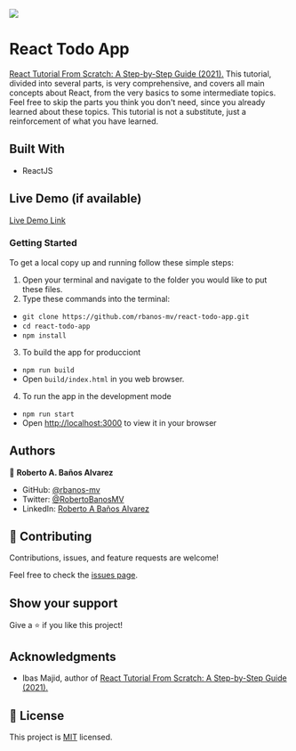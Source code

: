 ![](https://img.shields.io/badge/Microverse-blueviolet)

# React Todo App

[React Tutorial From Scratch: A Step-by-Step Guide (2021).](https://ibaslogic.com/react-tutorial-for-beginners/)
This tutorial, divided into several parts, is very comprehensive, and covers all main concepts about React, from the very basics to some intermediate topics. Feel free to skip the parts you think you don't need, since you already learned about these topics. This tutorial is not a substitute, just a reinforcement of what you have learned.

## Built With

- ReactJS

## Live Demo (if available)

[Live Demo Link](https://rbanos-mv.github.io/react-todo-app/)

### Getting Started

To get a local copy up and running follow these simple steps:

1. Open your terminal and navigate to the folder you would like to put these files.
2. Type these commands into the terminal:

- `git clone https://github.com/rbanos-mv/react-todo-app.git`
- `cd react-todo-app`
- `npm install`

3. To build the app for producciont

- `npm run build`
- Open `build/index.html` in you web browser.

4. To run the app in the development mode

- `npm run start`
- Open [http://localhost:3000](http://localhost:3000) to view it in your browser

## Authors

👤 **Roberto A. Baños Alvarez**

- GitHub: [@rbanos-mv](https://github.com/rbanos-mv)
- Twitter: [@RobertoBanosMV](https://twitter.com/RobertoBanosMV)
- LinkedIn: [Roberto A Baños Alvarez](https://linkedin.com/in/roberto-a-baños-alvarez-500766234)

## 🤝 Contributing

Contributions, issues, and feature requests are welcome!

Feel free to check the [issues page](../../issues/).

## Show your support

Give a ⭐️ if you like this project!

## Acknowledgments

- Ibas Majid, author of [React Tutorial From Scratch: A Step-by-Step Guide (2021).](https://ibaslogic.com/react-tutorial-for-beginners/)

## 📝 License

This project is [MIT](./MIT.md) licensed.
